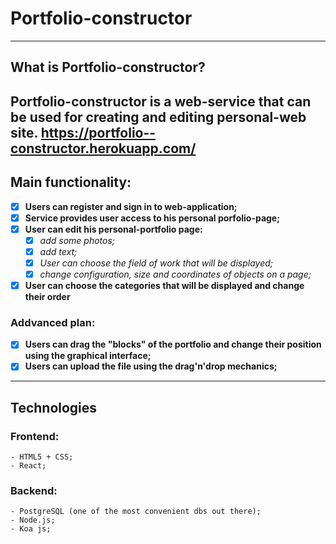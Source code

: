 # Portfolio-constructor
-------------------------------------------------
## What is Portfolio-constructor?
Portfolio-constructor is a web-service that can be used for creating and editing personal-web site.
https://portfolio--constructor.herokuapp.com/
-------------------------------------------------

## Main functionality: 

- [x] __Users can register and sign in to web-application;__
- [x] __Service provides user access to his personal porfolio-page;__
- [x] __User can edit his personal-portfolio page:__
  - [x] _add some photos;_
  - [x] _add text;_
  - [x] _User can choose the field of work that will be displayed;_
  - [x] _change configuration, size and coordinates of objects on a page;_
- [x] __User can choose the  categories that will be displayed and change their order__

### Addvanced plan: 

- [x] __Users can drag the "blocks" of the portfolio and change their position using the graphical interface;__
- [x] __Users can upload the file using the drag'n'drop mechanics;__
  
-------------------------------------------------

## Technologies

### Frontend:
```
- HTML5 + CSS;
- React;
```
### Backend:

```
- PostgreSQL (one of the most convenient dbs out there);
- Node.js;
- Koa js;
```
